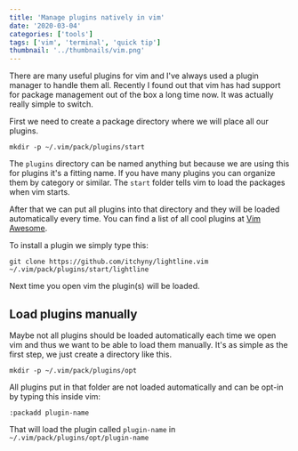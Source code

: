 ```yaml
---
title: 'Manage plugins natively in vim'
date: '2020-03-04'
categories: ['tools']
tags: ['vim', 'terminal', 'quick tip']
thumbnail: '../thumbnails/vim.png'
---
```


There are many useful plugins for vim and I've always used a plugin manager to handle them all. Recently I found out that vim has had support for package management out of the box a long time now. It was actually really simple to switch.

First we need to create a package directory where we will place all our plugins.

```shell
mkdir -p ~/.vim/pack/plugins/start
```

The `plugins` directory can be named anything but because we are using this for plugins it's a fitting name. If you have many plugins you can organize them by category or similar. The `start` folder tells vim to load the packages when vim starts.

After that we can put all plugins into that directory and they will be loaded automatically every time. You can find a list of all cool plugins at [Vim Awesome](https://vimawesome.com/).

To install a plugin we simply type this:

```shell
git clone https://github.com/itchyny/lightline.vim ~/.vim/pack/plugins/start/lightline
```

Next time you open vim the plugin(s) will be loaded.

## Load plugins manually

Maybe not all plugins should be loaded automatically each time we open vim and thus we want to be able to load them manually. It's as simple as the first step, we just create a directory like this.

```shell
mkdir -p ~/.vim/pack/plugins/opt
```

All plugins put in that folder are not loaded automatically and can be opt-in by typing this inside vim:

```shell
:packadd plugin-name
```

That will load the plugin called `plugin-name` in `~/.vim/pack/plugins/opt/plugin-name`
